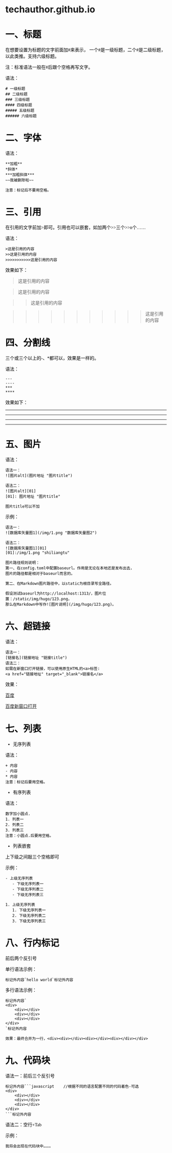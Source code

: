 # techauthor.github.io

<font face="微软雅黑" color=black>

# 一、标题
在想要设置为标题的文字前面加#来表示，
一个#是一级标题，二个#是二级标题，以此类推。支持六级标题。

注：标准语法一般在#后跟个空格再写文字。

语法：

```
# 一级标题
## 二级标题
### 三级标题
#### 四级标题
##### 五级标题
###### 六级标题
```

# 二、字体

语法：

```
**加粗**
*斜体*
***加粗斜体***
~~我被删除啦~~

注意：标记后不要用空格。
```

# 三、引用

在引用的文字前加>即可。引用也可以嵌套，如加两个>>三个>>n个……

语法：

```
>这是引用的内容
>>这是引用的内容
>>>>>>>>>>>这是引用的内容
```

效果如下：

>这是引用的内容

>这是引用的内容

>>这是引用的内容

>>>>>>>>>>>这是引用的内容

# 四、分割线

三个或三个以上的-、*都可以，效果是一样的。

语法：


```
---
----
***
****
```

效果如下：

---
----
***
****

# 五、图片

语法：

```
语法一：
![图片alt](图片地址 "图片title")

语法二：
![图片alt][01]
[01]: 图片地址 "图片title"

图片title可以不加
```

示例：
```
语法一：
![数据库矢量图1](/img/1.png "数据库矢量图2")

语法二：
![数据库矢量图1][01]
[01]:/img/1.png "shiliangtu"

图片路径规则说明：
第一、在config.toml中配置baseurl。作用是无论在本地还是发布出去，
图片的路径都是相对于baseurl而言的。

第二、在Markdown图片路径中，以static为根目录写全路径。

假设测试baseurl为http://localhost:1313/，图片位置：/static/img/hugo/123.png，
那么在Markdown中写作![图片说明](/img/hugo/123.png)。

```

# 六、超链接

语法：
```
语法一：
[链接名](链接地址 "链接title")
语法二：
如需在新窗口打开链接，可以使用原生HTML的<a>标签:
<a href="链接地址" target="_blank">链接名</a>
```

效果：

[百度](http://www.baidu.com "百度")

<a href="https://www.baidu.com" target="_blank">百度新窗口打开</a>

# 七、列表

- 无序列表

语法：

```
+ 内容
- 内容
* 内容
注意：标记后要用空格。
```

- 有序列表

语法：

```
数字加小圆点.
1. 列表一
2. 列表二
3. 列表三
注意：小圆点.后要用空格。
```

- 列表嵌套

上下级之间敲三个空格即可

示例：
```
- 上级无序列表   
   - 下级无序列表一
   - 下级无序列表二
   - 下级无序列表三

1. 上级无序列表
   1. 下级无序列表一
   2. 下级无序列表二
   3. 下级无序列表三
```

# 八、行内标记

前后两个反引号

单行语法示例：
```
标记外内容`hello world`标记外内容
```

多行语法示例：
```
标记外内容`
<div>   
    <div></div>
    <div></div>
    <div></div>
</div>
`标记外内容

效果：最终合并为一行，<div><div></div><div></div><div></div></div>
```

# 九、代码块

语法一：前后三个反引号
```
标记外内容```javascript    //根据不同的语言配置不同的代码着色-可选
<div>   
    <div></div>
    <div></div>
    <div></div>
</div>
```标记外内容
```

语法二：空行+Tab

示例：

	我将会出现在代码块中。。。。



</font>


